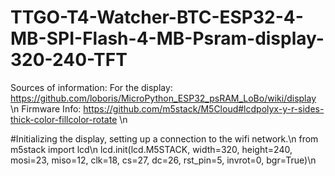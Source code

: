 # TTGO-T4-Watcher-BTC-ESP32-4-MB-SPI-Flash-4-MB-Psram-display-320-240-TFT

Sources of information:
For the display:  https://github.com/loboris/MicroPython_ESP32_psRAM_LoBo/wiki/display \n
Firmware Info:    https://github.com/m5stack/M5Cloud#lcdpolyx-y-r-sides-thick-color-fillcolor-rotate \n

#Initializing the display, setting up a connection to the wifi network.\n
from m5stack import lcd\n
lcd.init(lcd.M5STACK, width=320, height=240, mosi=23, miso=12,  clk=18, cs=27, dc=26, rst_pin=5, invrot=0, bgr=True)\n

